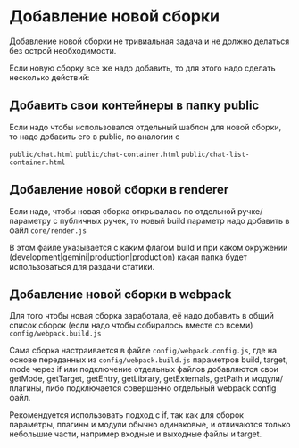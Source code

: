 # Добавление новой сборки

Добавление новой сборки не тривиальная задача и не должно делаться без острой необходимости.

Если новую сборку все же надо добавить, то для этого надо сделать несколько действий:

## Добавить свои контейнеры в папку public

Если надо чтобы использовался отдельный шаблон для новой сборки,
то надо добавить его в public, по аналогии с

```public/chat.html```
```public/chat-container.html```
```public/chat-list-container.html```

## Добавление новой сборки в renderer

Если надо, чтобы новая сборка открывалась по отдельной ручке/параметру
с публичных ручек, то новый build параметр надо добавить в файл ```core/render.js```

В этом файле указывается с каким флагом build и при каком окружении (development|gemini|production|production)
какая папка будет использоваться для раздачи статики.

## Добавление новой сборки в webpack

Для того чтобы новая сборка заработала, её надо добавить в общий список сборок
(если надо чтобы собиралось вместе со всеми) ```config/webpack.build.js```

Сама сборка настраивается в файле ```config/webpack.config.js```, где
на основе переданных из ```config/webpack.build.js``` параметров build, target, mode
через if или подключение отдельных файлов добавляются свои getMode, getTarget,
getEntry, getLibrary, getExternals, getPath и модули/плагины, либо подключается совершенно
отдельный webpack config файл.

Рекомендуется использовать подход с if, так как для сборок параметры, плагины
и модули обычно одинаковые, и отличаются только небольшие части, например
входные и выходные файлы и target.
